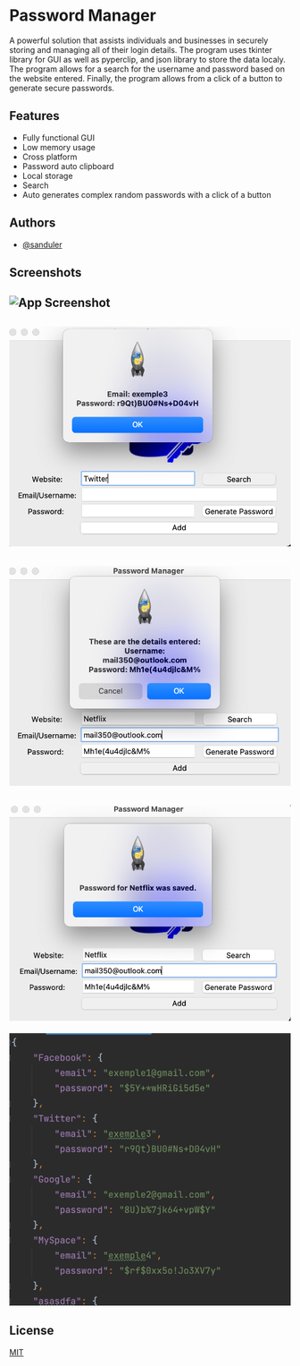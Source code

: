 
# Password Manager

A powerful solution that assists individuals and businesses in securely storing and managing all of their login details. The program uses tkinter library for GUI as well as pyperclip, and json library to store the data localy. 
The program allows for a search for the username and password based on the website entered.  Finally, the program allows from a click of a button
to generate secure passwords. 



## Features

- Fully functional GUI
- Low memory usage
- Cross platform
- Password auto clipboard 
- Local storage
- Search
- Auto generates complex random passwords with a click of a button


## Authors

- [@sanduler](https://github.com/sanduler)


## Screenshots

![App Screenshot](img/img1.png)
--------------------------------
![App Screenshot](img/img2.png)
--------------------------------
![App Screenshot](img/img3.png)
--------------------------------
![App Screenshot](img/img4.png)
--------------------------------
![App Screenshot](img/img5.png)


## License

[MIT](https://choosealicense.com/licenses/mit/)

